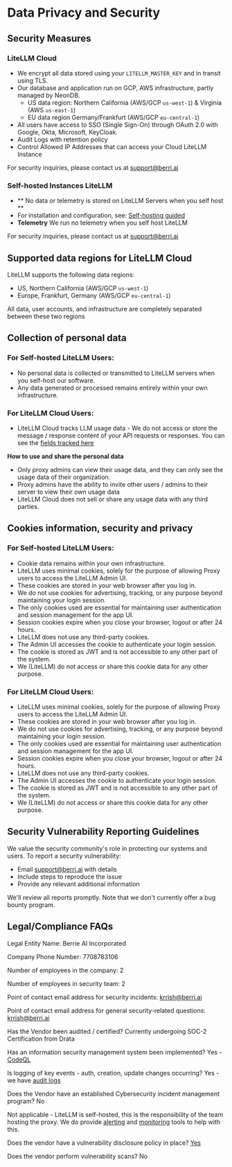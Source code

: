 # Data Privacy and Security

## Security Measures

### LiteLLM Cloud

- We encrypt all data stored using your `LITELLM_MASTER_KEY` and in transit using TLS.
- Our database and application run on GCP, AWS infrastructure, partly managed by NeonDB.
    - US data region: Northern California (AWS/GCP `us-west-1`) & Virginia (AWS `us-east-1`)
    - EU data region Germany/Frankfurt (AWS/GCP `eu-central-1`)
- All users have access to SSO (Single Sign-On) through OAuth 2.0 with Google, Okta, Microsoft, KeyCloak. 
- Audit Logs with retention policy
- Control Allowed IP Addresses that can access your Cloud LiteLLM Instance

For security inquiries, please contact us at support@berri.ai

### Self-hosted Instances LiteLLM

- ** No data or telemetry is stored on LiteLLM Servers when you self host **
- For installation and configuration, see: [Self-hosting guided](../docs/proxy/deploy.md)
- **Telemetry** We run no telemetry when you self host LiteLLM

For security inquiries, please contact us at support@berri.ai

## Supported data regions for LiteLLM Cloud

LiteLLM supports the following data regions:

- US, Northern California (AWS/GCP `us-west-1`)
- Europe, Frankfurt, Germany (AWS/GCP `eu-central-1`)

All data, user accounts, and infrastructure are completely separated between these two regions

## Collection of personal data

### For Self-hosted LiteLLM Users:
- No personal data is collected or transmitted to LiteLLM servers when you self-host our software.
- Any data generated or processed remains entirely within your own infrastructure.

### For LiteLLM Cloud Users:
- LiteLLM Cloud tracks LLM usage data - We do not access or store the message / response content of your API requests or responses. You can see the [fields tracked here](https://github.com/BerriAI/litellm/blob/main/schema.prisma#L174)

**How to use and share the personal data**
- Only proxy admins can view their usage data, and they can only see the usage data of their organization.
- Proxy admins have the ability to invite other users / admins to their server to view their own usage data
- LiteLLM Cloud does not sell or share any usage data with any third parties.

## Cookies information, security and privacy

### For Self-hosted LiteLLM Users:
- Cookie data remains within your own infrastructure.
- LiteLLM uses minimal cookies, solely for the purpose of allowing Proxy users to access the LiteLLM Admin UI.
- These cookies are stored in your web browser after you log in.
- We do not use cookies for advertising, tracking, or any purpose beyond maintaining your login session.
- The only cookies used are essential for maintaining user authentication and session management for the app UI.
- Session cookies expire when you close your browser, logout or after 24 hours.
- LiteLLM does not use any third-party cookies.
- The Admin UI accesses the cookie to authenticate your login session.
- The cookie is stored as JWT and is not accessible to any other part of the system.
- We (LiteLLM) do not access or share this cookie data for any other purpose.


### For LiteLLM Cloud Users:
- LiteLLM uses minimal cookies, solely for the purpose of allowing Proxy users to access the LiteLLM Admin UI.
- These cookies are stored in your web browser after you log in.
- We do not use cookies for advertising, tracking, or any purpose beyond maintaining your login session.
- The only cookies used are essential for maintaining user authentication and session management for the app UI.
- Session cookies expire when you close your browser, logout or after 24 hours.
- LiteLLM does not use any third-party cookies.
- The Admin UI accesses the cookie to authenticate your login session.
- The cookie is stored as JWT and is not accessible to any other part of the system.
- We (LiteLLM) do not access or share this cookie data for any other purpose.

## Security Vulnerability Reporting Guidelines

We value the security community's role in protecting our systems and users. To report a security vulnerability:

- Email support@berri.ai with details
- Include steps to reproduce the issue
- Provide any relevant additional information

We'll review all reports promptly. Note that we don't currently offer a bug bounty program.

## Legal/Compliance FAQs

Legal Entity Name: Berrie AI Incorporated

Company Phone Number: 7708783106 

Number of employees in the company: 2

Number of employees in security team: 2

Point of contact email address for security incidents: krrish@berri.ai

Point of contact email address for general security-related questions: krrish@berri.ai 

Has the Vendor been audited / certified? Currently undergoing SOC-2 Certification from Drata 

Has an information security management system been implemented? Yes - [CodeQL](https://codeql.github.com/)

Is logging of key events - auth, creation, update changes occurring? Yes - we have [audit logs](https://docs.litellm.ai/docs/proxy/multiple_admins#1-switch-on-audit-logs)

Does the Vendor have an established Cybersecurity incident management program? No 

Not applicable - LiteLLM is self-hosted, this is the responsibility of the team hosting the proxy. We do provide [alerting](https://docs.litellm.ai/docs/proxy/alerting) and [monitoring](https://docs.litellm.ai/docs/proxy/prometheus) tools to help with this. 

Does the vendor have a vulnerability disclosure policy in place? [Yes](https://github.com/BerriAI/litellm?tab=security-ov-file#security-vulnerability-reporting-guidelines)

Does the vendor perform vulnerability scans? No 
